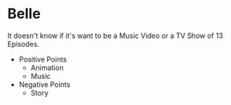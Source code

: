 # Belle
It doesn't know if it's want to be a Music Video or a TV Show of 13 Episodes.

- Positive Points
    - Animation
    - Music
- Negative Points
    - Story 